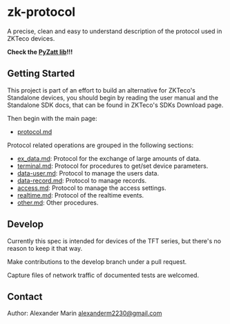 # zk-protocol #
A precise, clean and easy to understand description of the protocol used in ZKTeco devices.

**Check the [PyZatt lib](https://github.com/adrobinoga/pyzatt)!!!**

## Getting Started ##

This project is part of an effort to build an alternative for ZKTeco's Standalone devices, you should begin by reading the user manual and the Standalone SDK docs, that can be found in ZKTeco's SDKs Download page.

Then begin with the main page:

- [protocol.md](./protocol.md)

Protocol related operations are grouped in the following sections:

- [ex_data.md](sections/ex_data.md): Protocol for the exchange of large amounts of data.
- [terminal.md](sections/terminal.md): Protocol for procedures to get/set device parameters.
- [data-user.md](sections/data-user.md): Protocol to manage the users data.
- [data-record.md](sections/data-record.md): Protocol to manage records.
- [access.md](sections/access.md): Protocol to manage the access settings.
- [realtime.md](sections/realtime.md): Protocol of the realtime events.
- [other.md](sections/other.md): Other procedures.

## Develop ##

Currently this spec is intended for devices of the TFT series, but there's no reason to keep it that way.

Make contributions to the develop branch under a pull request.

Capture files of network traffic of documented tests are welcomed.

## Contact ##

Author: Alexander Marin <alexanderm2230@gmail.com>
